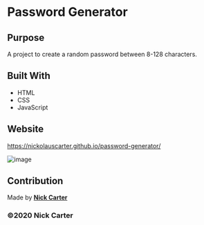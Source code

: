 # Password Generator

## Purpose

A project to create a random password between 8-128 characters.

## Built With

- HTML
- CSS
- JavaScript

## Website

https://nickolauscarter.github.io/password-generator/

![image](https://user-images.githubusercontent.com/73920328/102734526-a52cb480-4305-11eb-8f25-0982252e2738.png)

## Contribution

Made by **[Nick Carter](https://www.linkedin.com/in/nickolauscarter)**

### ©️2020 Nick Carter
